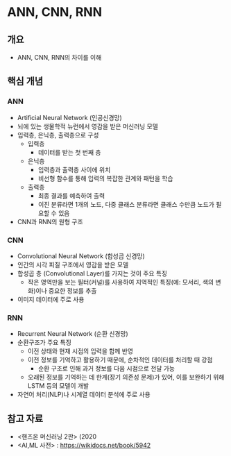 # ANN, CNN, RNN

## 개요

- ANN, CNN, RNN의 차이를 이해

## 핵심 개념

### ANN

- Artificial Neural Network (인공신경망)
- 뇌에 있는 생물학적 뉴런에서 영감을 받은 머신러닝 모델
- 입력층, 은닉층, 출력층으로 구성
    - 입력층
        - 데이터를 받는 첫 번째 층
    - 은닉층
        - 입력층과 출력층 사이에 위치
        - 비선형 함수를 통해 입력의 복잡한 관계와 패턴을 학습
    - 출력층
        - 최종 결과를 예측하여 출력
        - 이진 분류라면 1개의 노드, 다중 클래스 분류라면 클래스 수만큼 노드가 필요할 수 있음
- CNN과 RNN의 원형 구조

### CNN

- Convolutional Neural Network (합성곱 신경망)
- 인간의 시각 피질 구조에서 영감을 받은 모델
- 합성곱 층 (Convolutional Layer)를 가지는 것이 주요 특징
    - 작은 영역만을 보는 필터(커널)를 사용하여 지역적인 특징(예: 모서리, 색의 변화)이나 중요한 정보를 추출
- 이미지 데이터에 주로 사용

### RNN

- Recurrent Neural Network (순환 신경망)
- 순환구조가 주요 특징
    - 이전 상태와 현재 시점의 입력을 함께 반영
    - 이전 정보를 기억하고 활용하기 때문에, 순차적인 데이터를 처리할 때 강점
        - 순환 구조로 인해 과거 정보를 다음 시점으로 전달 가능
    - 오래된 정보를 기억하는 데 한계(장기 의존성 문제)가 있어, 이를 보완하기 위해 LSTM 등의 모델이 개발
- 자연어 처리(NLP)나 시계열 데이터 분석에 주로 사용

## 참고 자료

- <핸즈온 머신러닝 2판> (2020
- <AI,ML 사전> :  https://wikidocs.net/book/5942
